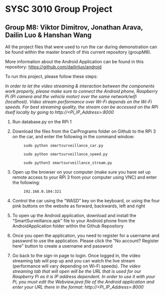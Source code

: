 # SYSC 3010 Group Project
## Group M8: Viktor Dimitrov, Jonathan Arava, Dailin Luo & Hanshan Wang

All the project files that were used to run the car during demonstration can be found within the master
branch of this current repository (groupM8).

More information about the Android Application can be found in this repository:
https://github.com/dailinluo/android

To run this project, please follow these steps:

*In order to let the video streaming & interaction between the components work properly, please make
sure to connect the Android phone, Raspberry Pi (Pi camera and the vehicle motor) over the same
network/wifi (localhost). Video stream performance over Wi-Fi depends on the Wi-Fi speeds. For best
streaming quality, the stream can be accessed on the RPi itself locally by going to
http://<Pi_IP_Address>:8000*

1. Run database.py on the RPi 1

2. Download the files from the CarPrograms folder on Github to the RPi 3 on the car, and enter the
following in the command window:

            sudo python smartsurveillance_car.py

            sudo python smartsurveillance_speed.py

            sudo python3 smartsurveillance_stream.py

3. Open up the browser on your computer (make sure you have set up remote access to your RPi 3
from your computer using VNC) and enter the following:

            192.168.0.104:321

4. Control the car using the “WASD” key on the keyboard, or using the four pink buttons on the
website as forward, backwards, left and right

5. To open up the Android application, download and install the "SmartSurveillance.apk" file to your Android
phone from the AndroidApplication folder within the Github Repository

6. Once you open the application, you need to register for a username and password to use the
application. Please click the "No account? Register here" button to create a username and
password

7. Go back to the sign-in page to login. Once logged in, the video streaming tab will pop up and you
can watch the live stream (performance will vary depending on Wi-Fi speeds). *The video
streaming tab that will open will be the URL that is used for our Raspberry Pi as it is IP address
dependent. In order to use it with your Pi, you must edit the Webview.java file of the Android
application and enter your URL there in the format: http://<Pi_IP_Address>:8000*
